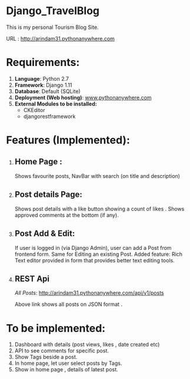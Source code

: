 # Django_TravelBlog
This is my personal Tourism Blog Site.

URL : http://arindam31.pythonanywhere.com

# Requirements:

1) **Language**: Python 2.7
2) **Framework**: Django 1.11
3) **Database**: Default (SQLite)
4) **Deployment (Web hosting)**: www.pythonanywhere.com
5) **External Modules to be installed:**
   * CKEditor 
   * djangorestframework

# Features (Implemented):
1) ## Home Page :
   Shows favourite posts, NavBar with search (on title and description)
   
2) ## Post details Page: 
   Shows post details with a like button showing a count of likes . 
   Shows approved comments at the bottom (if any).
   
3) ## Post Add & Edit: 
   If user is logged in (via Django Admin), user can add a Post from frontend form.
   Same for Editing an existing Post.
   Added feature: Rich Text editor provided in form that provides better text editing tools.
   
3) ## REST Api 
   _All Posts_: 
   http://arindam31.pythonanywhere.com/api/v1/posts  
   
   Above link shows all posts on JSON format . 
   
# To be implemented:

1. Dashboard with details (post views, likes , date created etc)
1. API to see comments for specific post.
1. Show Tags beside a post.
1. In home page, let user select posts by Tags.
1. Show in home page , details of latest post.
